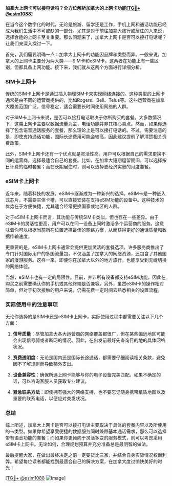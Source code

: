 **加拿大上网卡可以接电话吗？全方位解析加拿大的上网卡功能[[TG💪+ @esim1088](https://t.me/s/esim1088)]**

在当今这个数字化的时代，无论是旅游、留学还是工作，手机上网和通话功能已经成为我们生活中不可或缺的一部分。尤其是对于前往加拿大旅行或居住的人来说，选择合适的上网卡至关重要。那么问题来了，加拿大上网卡是否可以接打电话呢？让我们来深入探讨一下。

首先，我们需要明确一点：加拿大上网卡的功能因品牌和类型而异。一般来说，加拿大的上网卡主要分为两大类——SIM卡和eSIM卡。这两者在功能上有一些区别，但都具备上网功能。接下来，我们就从这两个方面进行详细分析。

### SIM卡上网卡

传统的SIM卡上网卡是通过插入物理SIM卡来实现网络连接的。这种类型的上网卡通常是由不同的运营商提供的，比如Rogers、Bell、Telus等。这些运营商在加拿大覆盖范围广泛，信号稳定，适合需要长时间使用网络的人群。

对于SIM卡上网卡来说，是否可以接打电话取决于你所购买的套餐。大多数情况下，这类上网卡主要以数据流量为主，电话功能并非其核心卖点。然而，如果你选择了包含语音通话服务的套餐，那么理论上是可以接打电话的。不过，需要注意的是，即使支持通话功能，国际长途费用可能会较高，因此建议提前了解清楚相关资费政策。

此外，SIM卡上网卡还有一个优点就是灵活性高。用户可以根据自己的需求更换不同的运营商，选择最适合自己的套餐。比如，在加拿大短期逗留期间，可以选择按日计费的临时套餐；而在长期居住时，则可以选择更经济实惠的月度套餐。

### eSIM卡上网卡

近年来，随着科技的发展，eSIM卡逐渐成为一种新兴的选择。eSIM卡是一种嵌入式芯片，不需要实体卡槽，可以直接安装在支持eSIM功能的设备中。这种技术的优势在于方便快捷，尤其适合经常更换国家或地区的人群。

对于eSIM卡上网卡而言，其功能与传统SIM卡类似，但也存在一些差异。由于eSIM卡的灵活性更高，用户可以在同一设备上同时激活多个运营商的服务。这意味着你可以根据当前所在位置选择最佳的网络方案，从而获得更好的通话质量和数据传输速度。

更重要的是，eSIM卡上网卡通常会提供更加灵活的套餐选项。许多服务商推出了专门针对国际用户的多国流量包，不仅涵盖了加拿大的网络资源，还包含了其他国家的漫游服务。这样一来，即便你在加拿大以外的地方旅行，也能享受到无缝切换的网络体验。

当然，eSIM卡也有一定的局限性。目前，并非所有设备都支持eSIM功能，因此在购买之前需要确认你的手机或其他终端是否兼容。另外，虽然eSIM卡的操作相对简单，但对于初次接触的用户来说，仍需花费一定时间去熟悉相关的设置流程。

### 实际使用中的注意事项

无论你选择的是SIM卡还是eSIM卡上网卡，实际使用过程中都需要关注以下几个方面：

1. **信号质量**：尽管加拿大各大运营商的网络覆盖都很广，但在某些偏远地区可能会出现信号弱或者断网的情况。因此，在出发前最好先查询目的地的具体网络状况。

2. **资费透明度**：无论是国内还是国际长途通话，都需要仔细阅读相关条款，避免因不了解规则而导致额外支出。

3. **设备兼容性**：确保所选上网卡能够与你的电子设备完美匹配。如果不确定的话，可以咨询客服人员获取专业建议。

4. **紧急联系方法**：即使拥有强大的网络支持，也不要忘记随身携带纸质地图以及重要的联系电话，以便应对突发状况。

### 总结

综上所述，加拿大上网卡是否可以接打电话主要取决于具体的套餐内容以及所使用的卡类型。如果你希望享受便捷的数据服务同时兼顾基本通话需求，那么可以选择带有语音功能的套餐；而如果你更倾向于灵活多变的服务模式，则可以考虑采用eSIM卡上网卡。无论如何，合理规划预算并充分准备总是最明智的做法。

最后提醒大家，在做出最终决定之前一定要货比三家，并结合自身实际情况权衡利弊。希望每位读者都能找到最适合自己的解决方案，在加拿大度过愉快美好的时光！

[[TG💪+ @esim1088](https://t.me/s/esim1088) ![Image](https://i.postimg.cc/4NQfJmqS/Snipaste-2025-05-13-00-14-12.png)]
